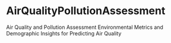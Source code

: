 # AirQualityPollutionAssessment
Air Quality and Pollution Assessment Environmental Metrics and Demographic Insights for Predicting Air Quality
